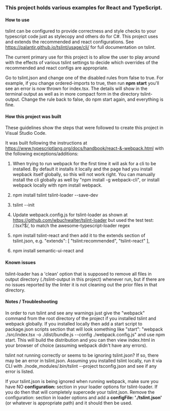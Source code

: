 ### This project holds various examples for React and TypeScript.

#### How to use ####
tslint can be configured to provide correctness and style checks to your typescript code just as stylecopy and others do
for C#. This project uses and extends the recommended and react configurations.  See https://palantir.github.io/tslint/usage/cli/
for full documentation on tslint.

The current primary use for this project is to allow the user to play around with the effects of various tslint settings
to decide which overrides of the recommended and react configs are appropriate.

Go to tslint.json and change one of the disabled rules from false to true. For example, if you change ordered-imports to true, 
then run **npm start** you'll see an error is now thrown for index.tsx. The details will show in the terminal output as well as in more 
compact form in the directory tslint-output. Change the rule back to false, do npm start again, and everything is fine.

#### How this project was built ####

These guidelines show the steps that were followed to create this project in Visual Studio Code.

It was built following the instructions at https://www.typescriptlang.org/docs/handbook/react-&-webpack.html
with the following exceptions/additions:

1. When trying to run webpack for the first time it will ask for a cli to be installed. By default it installs it locally
and the page had you install wepback itself globally, so this will not work right. You can manually install the cli globally
as well by "npm install -g webpack-cli", or install webpack locally with npm install webpack.

2. npm install tslint tslint-loader --save-dev

3. tslint --init

4. Update webpack.config.js for tslint-loader as shown at https://github.com/wbuchwalter/tslint-loader but used the test 
test: /\.tsx?$/,
to match the awesome-typescript-loader regex

5. npm install tslint-react and then add it to the extends section of tslint.json, e.g.
        "extends": [
        "tslint:recommended", "tslint-react"
    ],

6. npm install semantic-ui-react and 

#### Known issues

tslint-loader has a 'clean' option that is supposed to remove all files in output directory (./tslint-output in this project) whenever
run, but if there are no issues reported by the linter it is not cleaning out the prior files in that directory.

#### Notes / Troubleshooting

In order to run tslint and see any warnings just give the "webpack" command from the root directory of the project if you 
installed tslint and webpack globally.  If you installed locally then add a start script to package.json scripts section that will look something like
    "start": "webpack ./src/index.tsx -o ./dist/bundle.js --config ./webpack.config.js"
and use npm start.  This will build the distribution and you can then view index.html in your browser of choice (assuming webpack didn't have any errors).

tslint not running correctly or seems to be ignoring tslint.json?  If so, there may be an error in tslint.json. Assuming you installed tslint locally, run it via CLI with
./node_modules/.bin/tslint --project tsconfig.json
and see if any error is listed.

If your tslint.json is being ignored when running webpack, make sure you have NO **configuration:** section in your loader options
for tslint-loader. If you do then that will completely supercede your tslint.json.  Remove the configuration: section in loader
options and add a **configFile: './tslint.json'** (or whatever is appropriate path) and it should then be used.

